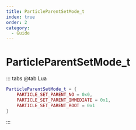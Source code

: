 ```yaml
---
title: ParticleParentSetMode_t
index: true
order: 2
category:
  - Guide
---
```


# ParticleParentSetMode_t
::: tabs
@tab Lua
```lua
ParticleParentSetMode_t = {
    PARTICLE_SET_PARENT_NO = 0x0,
    PARTICLE_SET_PARENT_IMMEDIATE = 0x1,
    PARTICLE_SET_PARENT_ROOT = 0x1
}
```
:::